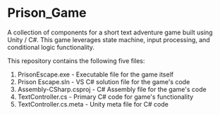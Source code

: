 # Prison_Game
A collection of components for a short text adventure game built using Unity / C#. This game leverages state machine, input processing, and conditional logic functionality.

This repository contains the following five files:

  1. PrisonEscape.exe - Executable file for the game itself
  2. Prison Escape.sln - VS C# solution file for the game's code
  3. Assembly-CSharp.csproj - C# Assembly file for the game's code
  4. TextController.cs - Primary C# code for game's functionality
  5. TextController.cs.meta - Unity meta file for C# code
